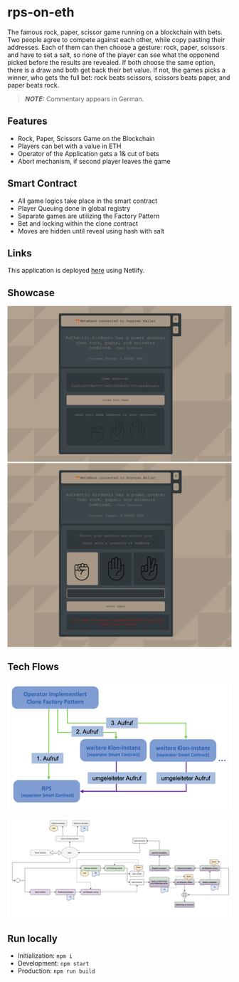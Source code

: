 # rps-on-eth

The famous rock, paper, scissor game running on a blockchain with bets. Two people agree to compete against each other, while copy pasting their addresses. Each of them can then choose a gesture: rock, paper, scissors and have to set a salt, so none of the player can see what the opponend picked before the results are revealed. If both choose the same option, there is a draw and both get back their bet value. If not, the games picks a winner, who gets the full bet: rock beats scissors, scissors beats paper, and paper beats rock.

> **_NOTE:_** Commentary appears in German.

## Features

- Rock, Paper, Scissors Game on the Blockchain
- Players can bet with a value in ETH
- Operator of the Application gets a 1& cut of bets
- Abort mechanism, if second player leaves the game

## Smart Contract

- All game logics take place in the smart contract
- Player Queuing done in global registry
- Separate games are utilizing the Factory Pattern
- Bet and locking within the clone contract
- Moves are hidden until reveal using hash with salt

## Links

This application is deployed [here](https://rpsoneth.netlify.app/) using Netlify.

## Showcase

![Screenshot 1](./img/screenshot_1.png)
![Screenshot 1](./img/screenshot_2.png)

## Tech Flows

![Factory Pattern](./img/architecture.png)

![Program Flow](./img/program-flow.png)

## Run locally

- Initialization: `npm i`
- Development: `npm start`
- Production: `npm run build`
